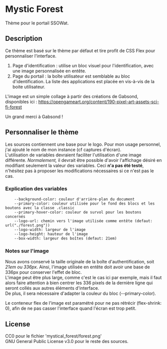 # Mystic Forest

Thème pour le portail SSOWat.

## Description

Ce thème est basé sur le thème par défaut et tire profit de CSS Flex pour personnaliser l'interface.

  1. Page d'identification : utilise un bloc visuel pour l'identification, avec une image personnalisée en entête.
  2. Page du portail : la boîte utilisateur est semblable au bloc d'identification. La liste des applications est placée en vis-à-vis de la boite utilisateur.

L'image est un simple collage à partir des créations de Gabsond, disponibles ici : https://opengameart.org/content/190-pixel-art-assets-sci-fi-forest

Un grand merci à Gabsond ! 

## Personnaliser le thème

Les sources contiennent une base pour le logo. Pour mon usage personnel, j'ai ajouté le nom de mon instance (cf captures d'écran).  
L'utilisation de variables devraient faciliter l'utilisation d'une image différente. *Normalement,* il devrait être possible d'avoir l'affichage désiré en modifiant seulement la valeur des variables.
Ceci **n'a pas été testé**, n'hésitez pas à proposer les modifications nécessaires si ce n'est pas le cas.

### Explication des variables

```text
    --background-color: couleur d'arrière-plan du document
    --primary-color: couleur utilisée pour le fond des blocs et les boutons avec la classe .classic
    --primary-hover-color: couleur de survol pour les boutons concernés
    --logo-url: chemin vers l'image utilisée comme entête (defaut: url("./forest.png"))
    --logo-width: largeur de l'image
    --logo-height: hauteur de l'image
    --box-width: largeur des boîtes (defaut: 21em)
```

### Notes sur l'image

Nous avons conservé la taille originale de la boîte d'authentification, soit *21em ou 336px*. Ainsi, l'image utilisée en entête doit avoir une base de 336px pour conserver l'effet de bloc.  
L'image peut être plus large, comme c'est le cas ici par exemple, mais il faut alors faire attention à bien centrer les 336 pixels de la dernière ligne qui seront collés aux autres éléments d'interface.  
De plus, il sera nécessaire d'adapter la couleur du bloc (--primary-color).  

Le conteneur flex de l'image est paramétré pour ne pas rétrécir (flex-shrink: 0), afin de ne pas casser l'interface quand l'écran est trop petit.

## License

CC0 pour le fichier 'mystical_forest/forest.png'  
GNU General Public License v3.0 pour le reste des sources.  
